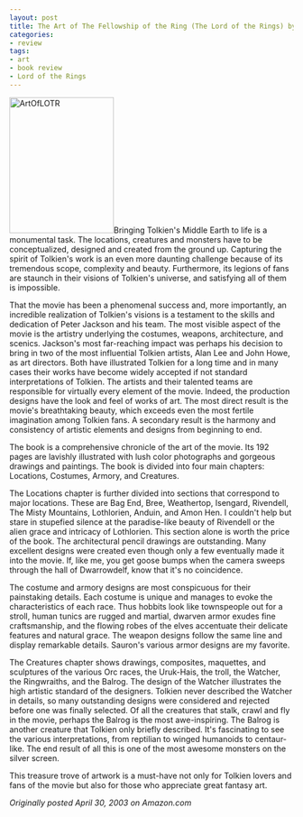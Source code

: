 ```yaml
---
layout: post
title: The Art of The Fellowship of the Ring (The Lord of the Rings) by Gary Russell
categories:
- review
tags:
- art
- book review
- Lord of the Rings
---
```

<img class="pull-left" title="ArtOfLOTR" src="https://dl.dropboxusercontent.com/u/52804626/images/ArtOfLOTR.jpg" width="185" height="241" />Bringing Tolkien's Middle Earth to life is a monumental task. The locations, creatures and monsters have to be conceptualized, designed and created from the ground up. Capturing the spirit of Tolkien's work is an even more daunting challenge because of its tremendous scope, complexity and beauty. Furthermore, its legions of fans are staunch in their visions of Tolkien's universe, and satisfying all of them is impossible.

That the movie has been a phenomenal success and, more importantly, an incredible realization of Tolkien's visions is a testament to the skills and dedication of Peter Jackson and his team. The most visible aspect of the movie is the artistry underlying the costumes, weapons, architecture, and scenics. Jackson's most far-reaching impact was perhaps his decision to bring in two of the most influential Tolkien artists, Alan Lee and John Howe, as art directors. Both have illustrated Tolkien for a long time and in many cases their works have become widely accepted if not standard interpretations of Tolkien. The artists and their talented teams are responsible for virtually every element of the movie. Indeed, the production designs have the look and feel of works of art. The most direct result is the movie's breathtaking beauty, which exceeds even the most fertile imagination among Tolkien fans. A secondary result is the harmony and consistency of artistic elements and designs from beginning to end.

The book is a comprehensive chronicle of the art of the movie. Its 192 pages are lavishly illustrated with lush color photographs and gorgeous drawings and paintings. The book is divided into four main chapters: Locations, Costumes, Armory, and Creatures.

The Locations chapter is further divided into sections that correspond to major locations. These are Bag End, Bree, Weathertop, Isengard, Rivendell, The Misty Mountains, Lothlorien, Anduin, and Amon Hen. I couldn't help but stare in stupefied silence at the paradise-like beauty of Rivendell or the alien grace and intricacy of Lothlorien. This section alone is worth the price of the book. The architectural pencil drawings are outstanding. Many excellent designs were created even though only a few eventually made it into the movie. If, like me, you get goose bumps when the camera sweeps through the hall of Dwarrowdelf, know that it's no coincidence.

The costume and armory designs are most conspicuous for their painstaking details. Each costume is unique and manages to evoke the characteristics of each race. Thus hobbits look like townspeople out for a stroll, human tunics are rugged and martial, dwarven armor exudes fine craftsmanship, and the flowing robes of the elves accentuate their delicate features and natural grace. The weapon designs follow the same line and display remarkable details. Sauron's various armor designs are my favorite.

The Creatures chapter shows drawings, composites, maquettes, and sculptures of the various Orc races, the Uruk-Hais, the troll, the Watcher, the Ringwraiths, and the Balrog. The design of the Watcher illustrates the high artistic standard of the designers. Tolkien never described the Watcher in details, so many outstanding designs were considered and rejected before one was finally selected. Of all the creatures that stalk, crawl and fly in the movie, perhaps the Balrog is the most awe-inspiring. The Balrog is another creature that Tolkien only briefly described. It's fascinating to see the various interpretations, from reptilian to winged humanoids to centaur-like. The end result of all this is one of the most awesome monsters on the silver screen.

This treasure trove of artwork is a must-have not only for Tolkien lovers and fans of the movie but also for those who appreciate great fantasy art.

*Originally posted April 30, 2003 on Amazon.com*
